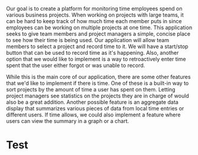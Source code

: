 Our goal is to create a platform for monitoring time employees spend on various business projects. When working on projects with large teams, it can be hard to keep track of how much time each member puts in since employees can be working on multiple projects at one time. This application seeks to give team members and project managers a simple, concise place to see how their time is being used. Our application will allow team members to select a project and record time to it. We will have a start/stop button that can be used to record time as it's happening. Also, another option that we would like to implement is a way to retroactively enter time spent that the user either forgot or was unable to record.

While this is the main core of our application, there are some other features that we'd like to implement if there is time. One of these is a built-in way to sort projects by the amount of time a user has spent on them. Letting project managers see statistics on the projects they are in charge of would also be a great addition. Another possible feature is an aggregate data display that summarizes various pieces of data from local time entries or different users. If time allows, we could also implement a feature where users can view the summary in a graph or a chart.
# Test
